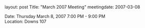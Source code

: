 layout: post
Title: "March 2007 Meeting"
meetingdate: 2007-03-08

Date: Thursday March 8, 2007 7:00 PM - 9:00 PM                                   
Location: Downs 107                                         
